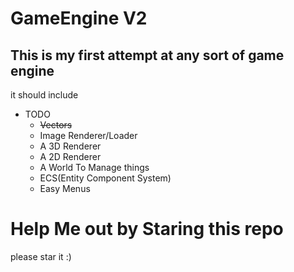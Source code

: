# GameEngine V2

## This is my first attempt at any sort of game engine
it should include
- TODO
  - ~~Vectors~~
  - Image Renderer/Loader
  - A 3D Renderer
  - A 2D Renderer
  - A World To Manage things
  - ECS(Entity Component System)
  - Easy Menus
  
# Help Me out by Staring this repo
please star it :)
